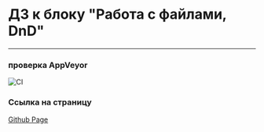 # ДЗ к блоку "Работа с файлами, DnD"
---
### **проверка AppVeyor**

![CI](https://github.com/Sinsl/ahj-homework-trello/actions/workflows/web.yml/badge.svg)

### **Ссылка на страницу**
[Github Page](https://sinsl.github.io/ahj-homework-trello/)
